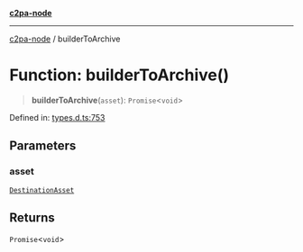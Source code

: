[**c2pa-node**](../README.md)

***

[c2pa-node](../README.md) / builderToArchive

# Function: builderToArchive()

> **builderToArchive**(`asset`): `Promise`\<`void`\>

Defined in: [types.d.ts:753](https://github.com/contentauth/c2pa-node-v2/blob/5303c5fd1e9a72d23f327699b48a7620e901a41c/js-src/types.d.ts#L753)

## Parameters

### asset

[`DestinationAsset`](../type-aliases/DestinationAsset.md)

## Returns

`Promise`\<`void`\>
